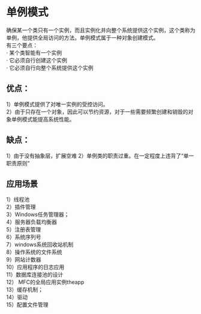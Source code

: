 #  单例模式  
确保某一个类只有一个实例，而且实例化并向整个系统提供这个实例，这个类称为单例，他提供全局访问的方法。单例模式属于一种对象创建模式。  
有三个要点：  
· 某个类智能有一个实例  
· 它必须自行创建这个实例  
· 它必须自行向整个系统提供这个实例  


##  优点：  
1）单例模式提供了对唯一实例的受控访问。  
2）由于只存在一个对象，因此可以节约资源，对于一些需要频繁创建和销毁的对象单例模式能提高系统性能。  


##  缺点：    
1）由于没有抽象层，扩展空难
2）单例类的职责过重。在一定程度上违背了“单一职责原则”

##  应用场景  
 1）线程池  
 2）插件管理  
 3）Windows任务管理器；  
 4）服务器负载均衡器   
 5）注册表管理   
 6）系统序列号   
 7）windows系统回收站机制   
 8）操作系统的文件系统   
 9）网站计数器   
 10）应用程序的日志应用   
 11）数据库连接池的设计   
 12） MFC的全局应用实例theapp  
 13）缓存机制；   
 14）驱动   
 15）配置文件管理   
